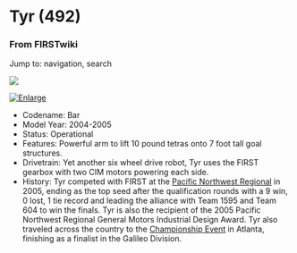 # Tyr (492)

### From FIRSTwiki

Jump to: navigation, search

[![](/media/thumb/1/1b/Tyr.JPG/180px-Tyr.JPG)](/index.php/Image:Tyr.JPG "" )

[![Enlarge](/skins/common/images/magnify-clip.png)](/index.php/Image:Tyr.JPG
"Enlarge" )

  * Codename: Bar 
  * Model Year: 2004-2005 
  * Status: Operational 
  * Features: Powerful arm to lift 10 pound tetras onto 7 foot tall goal structures. 
  * Drivetrain: Yet another six wheel drive robot, Tyr uses the FIRST gearbox with two CIM motors powering each side. 
  * History: Tyr competed with FIRST at the [Pacific Northwest Regional](/index.php/Pacific_Northwest_Regional "Pacific Northwest Regional" ) in 2005, ending as the top seed after the qualification rounds with a 9 win, 0 lost, 1 tie record and leading the alliance with Team 1595 and Team 604 to win the finals. Tyr is also the recipient of the 2005 Pacific Northwest Regional General Motors Industrial Design Award. Tyr also traveled across the country to the [Championship Event](/index.php/Championship_Event "Championship Event" ) in Atlanta, finishing as a finalist in the Galileo Division. 


